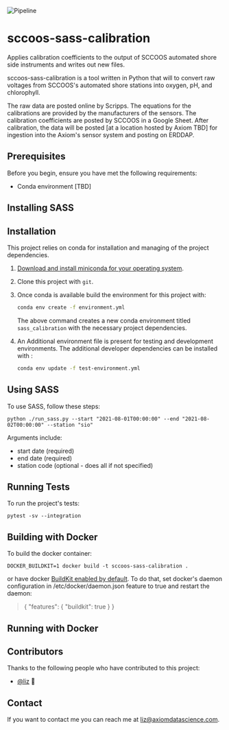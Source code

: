![Pipeline](http://git.axiom/axiom/sccoos-sass-calibration/badges/master/pipeline.svg)

# sccoos-sass-calibration

Applies calibration coefficients to the output of SCCOOS automated shore side instruments and writes out new files.

sccoos-sass-calibration is a tool written in Python that will to convert raw voltages from SCCOOS's automated shore 
stations into oxygen, pH, and chlorophyll.

The raw data are posted online by Scripps. The equations for the calibrations are provided by the manufacturers of the
sensors. The calibration coefficients are posted by SCCOOS in a Google Sheet. After calibration, the data will be
posted [at a location hosted by Axiom TBD] for ingestion into the Axiom's sensor system and posting on ERDDAP.

## Prerequisites

Before you begin, ensure you have met the following requirements:

* Conda environment [TBD]
<!--- These are just example requirements. Add, duplicate or remove as required
* You have installed the latest version of `<coding_language/dependency/requirement_1>`
* You have a `<Windows/Linux/Mac>` machine. State which OS is supported/which is not.
* You have read `<guide/link/documentation_related_to_project>`.
--->

## Installing SASS

Installation
------------

This project relies on conda for installation and managing of the project dependencies.

1. [Download and install miniconda for your operating system](https://docs.conda.io/en/latest/miniconda.html).

2. Clone this project with `git`.

3.  Once conda is available build the environment for this project with:

    ```sh
    conda env create -f environment.yml
    ```

    The above command creates a new conda environment titled `sass_calibration` with the necessary project
    dependencies.

4. An Additional environment file is present for testing and development environments. The additional developer dependencies can be installed with
:

   ```sh
   conda env update -f test-environment.yml
   ```

## Using SASS

To use SASS, follow these steps:

```
python ./run_sass.py --start "2021-08-01T00:00:00" --end "2021-08-02T00:00:00" --station "sio"
```
Arguments include:
* start date (required)
* end date (required)
* station code (optional - does all if not specified)

<!--- 
## Contributing to <project_name>
If your README is long or you have some specific process or steps you want contributors to follow, 
consider creating a separate CONTRIBUTING.md file
To contribute to <project_name>, follow these steps:

1. Fork this repository.
2. Create a branch: `git checkout -b <branch_name>`.
3. Make your changes and commit them: `git commit -m '<commit_message>'`
4. Push to the original branch: `git push origin <project_name>/<location>`
5. Create the pull request.

Alternatively see the GitHub documentation on [creating a pull request](https://help.github.com/en/github/collaborating-with-issues-and-pull-requests/creating-a-pull-request).
--->

Running Tests
-------------

To run the project's tests:

```
pytest -sv --integration
```

Building with Docker
--------------------

To build the docker container:

```
DOCKER_BUILDKIT=1 docker build -t sccoos-sass-calibration .
```

or have docker [BuildKit enabled by default](https://docs.docker.com/develop/develop-images/build_enhancements/).
To do that, set docker's daemon configuration in /etc/docker/daemon.json feature to true and restart the daemon:
> { "features": { "buildkit": true } }


Running with Docker
-------------------



## Contributors

Thanks to the following people who have contributed to this project:

* [@liz](https://github.com/eldobbins) 📖
<!---* [@cainwatson](https://github.com/cainwatson) 🐛
* [@calchuchesta](https://github.com/calchuchesta) 🐛 

You might want to consider using something like the [All Contributors](https://github.com/all-contributors/all-contributors) specification and its [emoji key](https://allcontributors.org/docs/en/emoji-key).
--->
## Contact

If you want to contact me you can reach me at <liz@axiomdatascience.com>.

